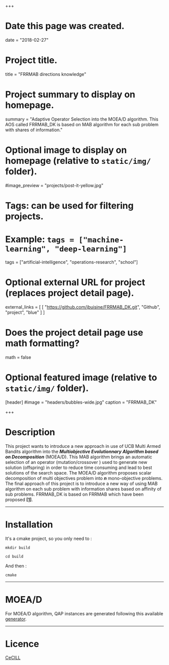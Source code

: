 +++
# Date this page was created.
date = "2018-02-27"

# Project title.
title = "FRRMAB directions knowledge"

# Project summary to display on homepage.
summary = "Adaptive Operator Selection into the MOEA/D algorithm. This AOS called FRRMAB_DK is based on MAB algorithm for each sub problem with shares of information."

# Optional image to display on homepage (relative to `static/img/` folder).
#image_preview = "projects/post-it-yellow.jpg"

# Tags: can be used for filtering projects.
# Example: `tags = ["machine-learning", "deep-learning"]`
tags = ["artificial-intelligence", "operations-research", "school"]

# Optional external URL for project (replaces project detail page).
external_links = [
      [
        "https://github.com/jbuisine/FRRMAB_DK.git", "Github", "project", "blue"
      ]
    ]

# Does the project detail page use math formatting?
math = false

# Optional featured image (relative to `static/img/` folder).
[header]
#image = "headers/bubbles-wide.jpg"
caption = "FRRMAB_DK"

+++

# Description

This project wants to introduce a new approach in use of UCB Multi Armed Bandits algorithm into the  ***Multiobjective Evolutionnary Algorithm based on Decomposition*** (MOEA/D).
This MAB algorithm brings an automatic selection of an operator (mutation/crossover ) used to generate new solution (offspring) in order to reduce time consuming and lead to best solutions of the search space.
The MOEA/D algorithm proposes scalar decomposition of multi objectives problem into ***n*** mono-objective problems.
The final approach of this project is to introduce a new way of using MAB algorithm on each sub problem with information shares based on affinity of sub problems. FRRMAB_DK is based on FRRMAB which have been proposed **[[1]](https://doi.org/10.1109/TEVC.2013.2239648)**.

---
# Installation

It's a cmake project, so you only need to :

```
mkdir build
```

```
cd build
```

And then :
```
cmake
```

---

# MOEA/D

For MOEA/D algorithm, QAP instances are generated following this available [generator](http://www.cs.bham.ac.uk/~jdk/mQAP/).

---
# Licence

[CeCILL](http://www.cecill.info/index.en.html)
